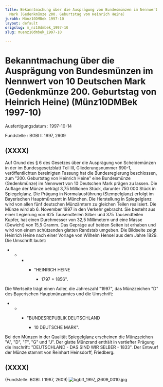 ```yaml
---
Title: Bekanntmachung über die Ausprägung von Bundesmünzen im Nennwert von 10 Deutschen
  Mark (Gedenkmünze 200. Geburtstag von Heinrich Heine)
jurabk: Münz10DMBek 1997-10
layout: default
origslug: m_nz10dmbek_1997-10
slug: muenz10dmbek_1997-10

---
```


# Bekanntmachung über die Ausprägung von Bundesmünzen im Nennwert von 10 Deutschen Mark (Gedenkmünze 200. Geburtstag von Heinrich Heine) (Münz10DMBek 1997-10)

Ausfertigungsdatum
:   1997-10-14

Fundstelle
:   BGBl I: 1997, 2609



## (XXXX)

Auf Grund des § 6 des Gesetzes über die Ausprägung von Scheidemünzen
in der im Bundesgesetzblatt Teil III, Gliederungsnummer 690-1,
veröffentlichten bereinigten Fassung hat die Bundesregierung
beschlossen, zum "200. Geburtstag von Heinrich Heine" eine Bundesmünze
(Gedenkmünze) im Nennwert von 10 Deutschen Mark prägen zu lassen.
Die Auflage der Münze beträgt 3,75 Millionen Stück, darunter 750 000
Stück in Spiegelglanz. Die Prägung in Normalausführung (Stempelglanz)
erfolgt im Bayerischen Hauptmünzamt in München. Die Herstellung in
Spiegelglanz wird von allen fünf deutschen Münzämtern zu gleichen
Teilen realisiert.
Die Münze wird ab 6. November 1997 in den Verkehr gebracht. Sie
besteht aus einer Legierung von 625 Tausendteilen Silber und 375
Tausendteilen Kupfer, hat einen Durchmesser von 32,5 Millimetern und
eine Masse (Gewicht) von 15,5 Gramm. Das Gepräge auf beiden Seiten ist
erhaben und wird von einem schützenden glatten Randstab umgeben.
Die Bildseite zeigt Heinrich Heine nach einer Vorlage von Wilhelm
Hensel aus dem Jahre 1829. Die Umschrift lautet:

*
    *
        *
            *   "HEINRICH HEINE

                * 1797 + 1856".












Die Wertseite trägt einen Adler, die Jahreszahl "1997", das
Münzzeichen "D" des Bayerischen Hauptmünzamtes und die Umschrift:

*
    *
        *   "BUNDESREPUBLIK DEUTSCHLAND

            *   10 DEUTSCHE MARK".












Bei den Münzen in der Qualität Spiegelglanz erscheinen die Münzzeichen
"A", "D", "F", "G" und "J".
Der glatte Münzrand enthält in vertiefter Prägung die Inschrift:
"DEUTSCHLAND - DAS SIND WIR SELBER - 1833".
Der Entwurf der Münze stammt von Reinhart Heinsdorff, Friedberg.


## (XXXX)

(Fundstelle: BGBl. I 1997, 2609)
![bgbl1_1997_j2609_0010.jpg](bgbl1_1997_j2609_0010.jpg)
